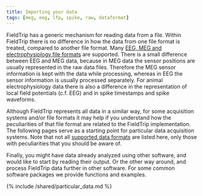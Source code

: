 ```yaml
---
title: Importing your data
tags: [meg, eeg, lfp, spike, raw, dataformat]
---
```


FieldTrip has a generic mechanism for reading data from a file. Within FieldTrip there is no difference in how the data from one file format is treated, compared to another file format. Many [EEG, MEG and electrophysiology file formats](/faq/preproc/datahandling/dataformat) are supported. There is a small difference between EEG and MEG data, because in MEG data the sensor positions are usually represented in the raw data files. Therefore the MEG sensor information is kept with the data while processing, whereas in EEG the sensor information is usually processed separately. For animal electrophysiology data there is also a difference in the representation of local field potentials (c.f. EEG) and in spike timestamps and spike waveforms.

Although FieldTrip represents all data in a similar way, for some acquisition systems and/or file formats it may help if you understand how the peculiarities of that file format are related to the FieldTrip implementation. The following pages serve as a starting point for particular data acquisition systems. Note that not all [supported data formats](/faq/preproc/datahandling/dataformat) are listed here, only those with peculiarities that you should be aware of.

Finally, you might have data already analyzed using other software, and would like to start by reading their output. Or the other way around, and process FieldTrip data further in other software. For some common software packages we provide functions and examples.

{% include /shared/particular_data.md %}
